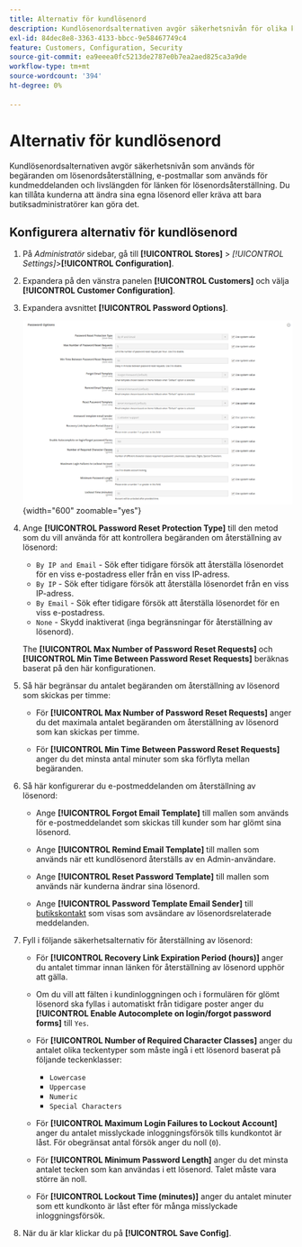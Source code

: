 ```yaml
---
title: Alternativ för kundlösenord
description: Kundlösenordsalternativen avgör säkerhetsnivån för olika kundmotstående funktioner i din butik.
exl-id: 84dec8e8-3363-4133-bbcc-9e58467749c4
feature: Customers, Configuration, Security
source-git-commit: ea9eeea0fc5213de2787e0b7ea2aed825ca3a9de
workflow-type: tm+mt
source-wordcount: '394'
ht-degree: 0%

---
```


# Alternativ för kundlösenord

Kundlösenordsalternativen avgör säkerhetsnivån som används för begäranden om lösenordsåterställning, e-postmallar som används för kundmeddelanden och livslängden för länken för lösenordsåterställning. Du kan tillåta kunderna att ändra sina egna lösenord eller kräva att bara butiksadministratörer kan göra det.

## Konfigurera alternativ för kundlösenord

1. På _Administratör_ sidebar, gå till **[!UICONTROL Stores]** > _[!UICONTROL Settings]_>**[!UICONTROL Configuration]**.

1. Expandera på den vänstra panelen **[!UICONTROL Customers]** och välja **[!UICONTROL Customer Configuration]**.

1. Expandera avsnittet **[!UICONTROL Password Options]**.

   ![Alternativ för lösenord](../configuration-reference/customers/assets/customer-configuration-password-options.png){width="600" zoomable="yes"}

1. Ange **[!UICONTROL Password Reset Protection Type]** till den metod som du vill använda för att kontrollera begäranden om återställning av lösenord:

   - `By IP and Email` - Sök efter tidigare försök att återställa lösenordet för en viss e-postadress eller från en viss IP-adress.
   - `By IP` - Sök efter tidigare försök att återställa lösenordet från en viss IP-adress.
   - `By Email` - Sök efter tidigare försök att återställa lösenordet för en viss e-postadress.
   - `None` - Skydd inaktiverat (inga begränsningar för återställning av lösenord).

   The **[!UICONTROL Max Number of Password Reset Requests]** och **[!UICONTROL Min Time Between Password Reset Requests]** beräknas baserat på den här konfigurationen.

1. Så här begränsar du antalet begäranden om återställning av lösenord som skickas per timme:

   - För **[!UICONTROL Max Number of Password Reset Requests]** anger du det maximala antalet begäranden om återställning av lösenord som kan skickas per timme.

   - För **[!UICONTROL Min Time Between Password Reset Requests]** anger du det minsta antal minuter som ska förflyta mellan begäranden.

1. Så här konfigurerar du e-postmeddelanden om återställning av lösenord:

   - Ange **[!UICONTROL Forgot Email Template]** till mallen som används för e-postmeddelandet som skickas till kunder som har glömt sina lösenord.

   - Ange **[!UICONTROL Remind Email Template]** till mallen som används när ett kundlösenord återställs av en Admin-användare.

   - Ange **[!UICONTROL Reset Password Template]** till mallen som används när kunderna ändrar sina lösenord.

   - Ange **[!UICONTROL Password Template Email Sender]** till [butikskontakt](../getting-started/store-details.md) som visas som avsändare av lösenordsrelaterade meddelanden.

1. Fyll i följande säkerhetsalternativ för återställning av lösenord:

   - För **[!UICONTROL Recovery Link Expiration Period (hours)]** anger du antalet timmar innan länken för återställning av lösenord upphör att gälla.

   - Om du vill att fälten i kundinloggningen och i formulären för glömt lösenord ska fyllas i automatiskt från tidigare poster anger du **[!UICONTROL Enable Autocomplete on login/forgot password forms]** till `Yes`.

   - För **[!UICONTROL Number of Required Character Classes]** anger du antalet olika teckentyper som måste ingå i ett lösenord baserat på följande teckenklasser:

      - `Lowercase`
      - `Uppercase`
      - `Numeric`
      - `Special Characters`

   - För **[!UICONTROL Maximum Login Failures to Lockout Account]** anger du antalet misslyckade inloggningsförsök tills kundkontot är låst. För obegränsat antal försök anger du noll (`0`).

   - För **[!UICONTROL Minimum Password Length]** anger du det minsta antalet tecken som kan användas i ett lösenord. Talet måste vara större än noll.

   - För **[!UICONTROL Lockout Time (minutes)]** anger du antalet minuter som ett kundkonto är låst efter för många misslyckade inloggningsförsök.

1. När du är klar klickar du på **[!UICONTROL Save Config]**.
